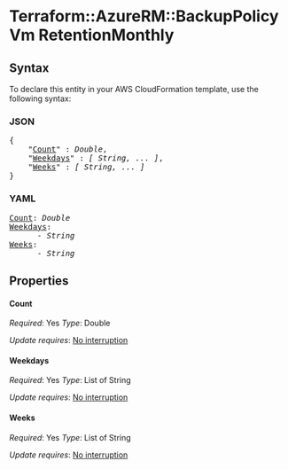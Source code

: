 # Terraform::AzureRM::BackupPolicyVm RetentionMonthly

## Syntax

To declare this entity in your AWS CloudFormation template, use the following syntax:

### JSON

<pre>
{
    "<a href="#count" title="Count">Count</a>" : <i>Double</i>,
    "<a href="#weekdays" title="Weekdays">Weekdays</a>" : <i>[ String, ... ]</i>,
    "<a href="#weeks" title="Weeks">Weeks</a>" : <i>[ String, ... ]</i>
}
</pre>

### YAML

<pre>
<a href="#count" title="Count">Count</a>: <i>Double</i>
<a href="#weekdays" title="Weekdays">Weekdays</a>: <i>
      - String</i>
<a href="#weeks" title="Weeks">Weeks</a>: <i>
      - String</i>
</pre>

## Properties

#### Count

_Required_: Yes
_Type_: Double

_Update requires_: [No interruption](https://docs.aws.amazon.com/AWSCloudFormation/latest/UserGuide/using-cfn-updating-stacks-update-behaviors.html#update-no-interrupt)

#### Weekdays

_Required_: Yes
_Type_: List of String

_Update requires_: [No interruption](https://docs.aws.amazon.com/AWSCloudFormation/latest/UserGuide/using-cfn-updating-stacks-update-behaviors.html#update-no-interrupt)

#### Weeks

_Required_: Yes
_Type_: List of String

_Update requires_: [No interruption](https://docs.aws.amazon.com/AWSCloudFormation/latest/UserGuide/using-cfn-updating-stacks-update-behaviors.html#update-no-interrupt)

